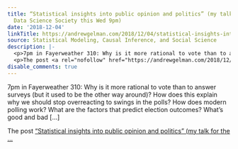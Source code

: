 ```yaml
---
title: “Statistical insights into public opinion and politics” (my talk for the Columbia
  Data Science Society this Wed 9pm)
date: '2018-12-04'
linkTitle: https://andrewgelman.com/2018/12/04/statistical-insights-into-public-opinion-and-politics-my-talk-for-the-columbia-data-science-society-this-wed-9pm/
source: Statistical Modeling, Causal Inference, and Social Science
description: |-
  <p>7pm in Fayerweather 310: Why is it more rational to vote than to answer surveys (but it used to be the other way around)? How does this explain why we should stop overreacting to swings in the polls? How does modern polling work? What are the factors that predict election outcomes? What&#8217;s good and bad [&#8230;]</p>
  <p>The post <a rel="nofollow" href="https://andrewgelman.com/2018/12/04/statistical-insights-into-public-opinion-and-politics-my-talk-for-the-columbia-data-science-society-this-wed-9pm/">&#8220;Statistical insights into public opinion and politics&#8221; (my talk for the ...
disable_comments: true
---
```

<p>7pm in Fayerweather 310: Why is it more rational to vote than to answer surveys (but it used to be the other way around)? How does this explain why we should stop overreacting to swings in the polls? How does modern polling work? What are the factors that predict election outcomes? What&#8217;s good and bad [&#8230;]</p>
<p>The post <a rel="nofollow" href="https://andrewgelman.com/2018/12/04/statistical-insights-into-public-opinion-and-politics-my-talk-for-the-columbia-data-science-society-this-wed-9pm/">&#8220;Statistical insights into public opinion and politics&#8221; (my talk for the ...